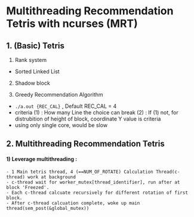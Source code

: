 # Multithreading Recommendation Tetris with ncurses (MRT)


## 1. (Basic) Tetris
1) Rank system
- Sorted Linked List
2) Shadow block

3) Greedy Recommendation Algorithm
- `./a.out {REC_CAL}` , Default REC_CAL = 4
- criteria 
    (1) : How many Line the choice can break
    (2) : If (1) not, for distrubition of height of block, coordinate Y value is criteria
- using only single core, would be slow
## 2. Multithreading Recommendation Tetris

#### 1) Leverage multithreading :
    - 1 Main tetris thread, 4 (==NUM_OF_ROTATE) Calculation Thread(c-thread) work at background
    - c-thread wait for worker_mutex[thread_identifier], run after at block 'Freezed'.
    - Each c-thread calcuate recursively for different rotation of first block.
    - After c-thread calcuation complete, woke up main thread(sem_post(&global_mutex))